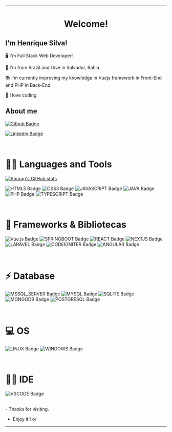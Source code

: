 <hr>
 <h1 align="center" color="red">Welcome!</h1>

 

## I'm Henrique Silva!

 
🖥️ I'm Full Stack Web Developer!

🏡 I'm from Brazil and I live in Salvador, Bahia.

📚 I'm currently improving my knowledge in Vuejs framework in Front-End and PHP in Back-End.

💖 I love coding.

## About me

[![Github Badge](https://img.shields.io/badge/-Github-000?style=flat-square&logo=Github&logoColor=white&link=LINK_GIT)](https://github.com/HenriqueMVSS)

[![Linkedin Badge](https://img.shields.io/badge/LinkedIn-0077B5?style=flat-square&logo=linkedin&logoColor=white)](https://www.linkedin.com/in/henrique-silva-32b230191/) 

<br/>

# 👨‍💻 Languages and Tools

[![Anurag's GitHub stats](https://github-readme-stats.vercel.app/api?username=HenriqueMVSS&show_icons=true&theme=radical)](https://github.com/HenriqueMVSS/github-readme-stats)


![HTML5 Badge](https://img.shields.io/badge/HTML5-E34F26?style=for-the-badge&logo=html5&logoColor=white)
![CSS3 Badge](https://img.shields.io/badge/CSS3-1572B6?style=for-the-badge&logo=css3&logoColor=white)
![JAVASCRIPT Badge](https://img.shields.io/badge/JavaScript-323330?style=for-the-badge&logo=javascript&logoColor=F7DF1E)
![JAVA Badge](https://img.shields.io/badge/Java-ED8B00?style=for-the-badge&logo=java&logoColor=white)
![PHP Badge](https://img.shields.io/badge/PHP-777BB4?style=for-the-badge&logo=php&logoColor=white)
![TYPESCRIPT Badge](https://img.shields.io/badge/TypeScript-007ACC?style=for-the-badge&logo=typescript&logoColor=white)

<br/>

# 🚀 Frameworks & Bibliotecas

![Vue.js Badge](https://img.shields.io/badge/Vue.js-35495E?style=for-the-badge&logo=vue.js&logoColor=4FC08D)
![SPRINGBOOT Badge](https://img.shields.io/badge/Spring_Boot-F2F4F9?style=for-the-badge&logo=spring-boot)
![REACT Badge](https://img.shields.io/badge/React-20232A?style=for-the-badge&logo=react&logoColor=61DAFB)
![NEXTJS Badge](https://img.shields.io/badge/next.js-000000?style=for-the-badge&logo=nextdotjs&logoColor=white)
![LARAVEL Badge](https://img.shields.io/badge/laravel-F37623?style=for-the-badge&logo=laravel&logoColor=white)
![CODEIGNITER Badge](https://img.shields.io/badge/codeigniter-F39923?style=for-the-badge&logo=codeigniter&logoColor=red)
![ANGULAR Badge](https://img.shields.io/badge/angular-FFFFFF?style=for-the-badge&logo=angular&logoColor=red)

<br/>

# ⚡ Database

![MSSQL_SERVER Badge](https://img.shields.io/badge/Microsoft%20SQL%20Sever-CC2927?style=for-the-badge&logo=microsoft%20sql%20server&logoColor=white)
![MYSQL Badge](https://img.shields.io/badge/MySQL-00000F?style=for-the-badge&logo=mysql&logoColor=white)
![SQLITE Badge](https://img.shields.io/badge/SQLite-07405E?style=for-the-badge&logo=sqlite&logoColor=white)
![MONGODB Badge](https://img.shields.io/badge/MongoDB-4EA94B?style=for-the-badge&logo=mongodb&logoColor=white)
![POSTGRESQL Badge](https://img.shields.io/badge/PostgreSQL-316192?style=for-the-badge&logo=postgresql&logoColor=white)

<br/>

# 💻 OS

![LINUX Badge](https://img.shields.io/badge/Linux-FCC624?style=for-the-badge&logo=linux&logoColor=black)
![WINDOWS Badge](https://img.shields.io/badge/Windows-0078D6?style=for-the-badge&logo=windows&logoColor=white)

<br/>

# 👨‍💻 IDE
![VSCODE Badge](https://img.shields.io/badge/Visual_Studio_Code-0078D4?style=for-the-badge&logo=visual%20studio%20code&logoColor=white)

<br/>
- Thanks for visiting.

- Enjoy it!! o/

<hr>
